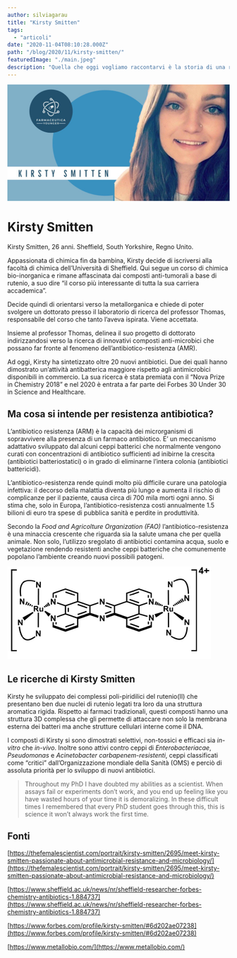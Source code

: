 ```yaml
---
author: silviagarau
title: "Kirsty Smitten"
tags:
  - "articoli"
date: "2020-11-04T08:10:28.000Z"
path: "/blog/2020/11/kirsty-smitten/"
featuredImage: "./main.jpeg"
description: "Quella che oggi vogliamo raccontarvi è la storia di una ragazza appena 26enne con la passione per la chimica che l’ha condotta alla sintesi di oltre 20 nuovi antibiotici."
---
```


![Kirsty Smitten](./main.jpeg)

# Kirsty Smitten

Kirsty Smitten, 26 anni. Sheffield, South Yorkshire, Regno Unito.

Appassionata di chimica fin da bambina, Kirsty decide di iscriversi alla facoltà di chimica dell’Università di Sheffield. Qui segue un corso di chimica bio-inorganica e rimane affascinata dai composti anti-tumorali a base di rutenio, a suo dire “il corso più interessante di tutta la sua carriera accademica”.

Decide quindi di orientarsi verso la metallorganica e chiede di poter svolgere un dottorato presso il laboratorio di ricerca del professor Thomas, responsabile del corso che tanto l’aveva ispirata. Viene accettata.

Insieme al professor Thomas, delinea il suo progetto di dottorato indirizzandosi verso la ricerca di innovativi composti anti-microbici che possano far fronte al fenomeno dell’antibiotico-resistenza (AMR).

Ad oggi, Kirsty ha sintetizzato oltre 20 nuovi antibiotici. Due dei quali hanno dimostrato un’attività antibatterica maggiore rispetto agli antimicrobici disponibili in commercio. La sua ricerca è stata premiata con il “Nova Prize in Chemistry 2018” e nel 2020 è entrata a far parte dei Forbes 30 Under 30 in Science and Healthcare.

## Ma cosa si intende per resistenza antibiotica?

L’antibiotico resistenza (ARM) è la capacità dei microrganismi di sopravvivere alla presenza di un farmaco antibiotico. E’ un meccanismo adattativo sviluppato dal alcuni ceppi batterici che normalmente vengono curati con concentrazioni di antibiotico sufficienti ad inibirne la crescita (antibiotici batteriostatici) o in grado di eliminarne l’intera colonia (antibiotici battericidi).

L’antibiotico-resistenza rende quindi molto più difficile curare una patologia infettiva: il decorso della malattia diventa più lungo e aumenta il rischio di complicanze per il paziente, causa circa di 700 mila morti ogni anno. Si stima che, solo in Europa, l’antibiotico-resistenza costi annualmente 1.5 bilioni di euro tra spese di pubblica sanità e perdite in produttività.

Secondo la _Food and Agricolture Organization (FAO)_ l’antibiotico-resistenza è una minaccia crescente che riguarda sia la salute umana che per quella animale. Non solo, l’utilizzo sregolato di antibiotici contamina acqua, suolo e vegetazione rendendo resistenti anche ceppi batteriche che comunemente popolano l’ambiente creando nuovi possibili patogeni.

![alt_text](./image1.png)

## Le ricerche di Kirsty Smitten

Kirsty he sviluppato dei complessi poli-piridilici del rutenio(II) che presentano ben due nuclei di rutenio legati tra loro da una struttura aromatica rigida. Rispetto ai farmaci tradizionali, questi composti hanno una struttura 3D complessa che gli permette di attaccare non solo la membrana esterna dei batteri ma anche strutture cellulari interne come il DNA.

I composti di Kirsty si sono dimostrati selettivi, non-tossici e efficaci sia _in-vitro_ che _in-vivo_. Inoltre sono attivi contro ceppi di _Enterobacteriacae_, _Pseudomonas_ e _Acinetobacter carbapenem-resistenti_, ceppi classificati come “critici” dall’Organizzazione mondiale della Sanità (OMS) e perciò di assoluta priorità per lo sviluppo di nuovi antibiotici.

> Throughout my PhD I have doubted my abilities as a scientist. When assays fail or experiments don’t work, and you end up feeling like you have wasted hours of your time it is demoralizing. In these difficult times I remembered that every PhD student goes through this, this is science it won’t always work the first time.

## Fonti

[https://thefemalescientist.com/portrait/kirsty-smitten/2695/meet-kirsty-smitten-passionate-about-antimicrobial-resistance-and-microbiology/](https://thefemalescientist.com/portrait/kirsty-smitten/2695/meet-kirsty-smitten-passionate-about-antimicrobial-resistance-and-microbiology/)

[https://www.sheffield.ac.uk/news/nr/sheffield-researcher-forbes-chemistry-antibiotics-1.884737](https://www.sheffield.ac.uk/news/nr/sheffield-researcher-forbes-chemistry-antibiotics-1.884737)

[https://www.forbes.com/profile/kirsty-smitten/#6d202ae07238](https://www.forbes.com/profile/kirsty-smitten/#6d202ae07238)

[https://www.metallobio.com/](https://www.metallobio.com/)
